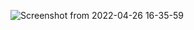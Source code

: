 

![Screenshot from 2022-04-26 16-35-59](https://user-images.githubusercontent.com/100403913/165286889-7e9ccfed-37b2-41fc-9bbe-d0b4c45dd2ff.png)
